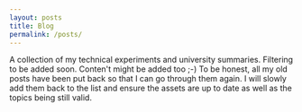 ```yaml
---
layout: posts
title: Blog
permalink: /posts/
---
```


A collection of my technical experiments and university summaries. Filtering to be added soon. Conten't might be added too ;-) To be honest, all my old posts have been put back so that I can go through them again. I will slowly add them back to the list and ensure the assets are up to date as well as the topics being still valid. 
